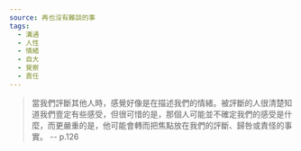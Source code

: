 ```yaml
---
source: 再也沒有難談的事
tags:
  - 溝通
  - 人性
  - 情緒
  - 自大
  - 覺察
  - 責任
---
```


> 當我們評斷其他人時，感覺好像是在描述我們的情緒。被評斷的人很清楚知道我們壹定有些感受，但很可惜的是，那個人可能並不確定我們的感受是什麼，而更嚴重的是，他可能會轉而把焦點放在我們的評斷、歸咎或責怪的事實。
> \-- p.126